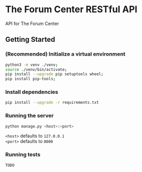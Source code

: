 # The Forum Center RESTful API

API for The Forum Center

## Getting Started

### (Recommended) Initialize a virtual environment

```bash
python3 -m venv ./venv;
source ./venv/bin/activate;
pip install --upgrade pip setuptools wheel;
pip install pip-tools;
```

### Install dependencies

```bash
pip install --upgrade -r requirements.txt
```

### Running the server

```bash
python manage.py <host>:<port>
```

`<host>` defaults to `127.0.0.1`\
`<port>` defaults to `8000`

### Running tests

`TODO`

